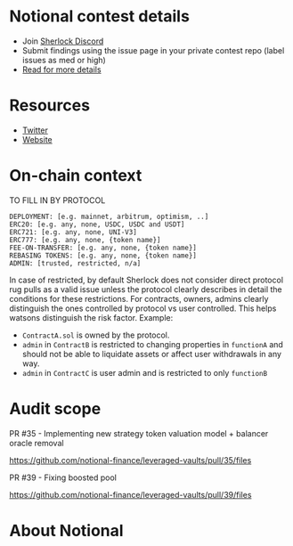 # Notional contest details

- Join [Sherlock Discord](https://discord.gg/MABEWyASkp)
- Submit findings using the issue page in your private contest repo (label issues as med or high)
- [Read for more details](https://docs.sherlock.xyz/audits/watsons)

# Resources

- [Twitter](https://twitter.com/NotionalFinance)
- [Website](https://www.notional.finance/)

# On-chain context

TO FILL IN BY PROTOCOL

```
DEPLOYMENT: [e.g. mainnet, arbitrum, optimism, ..]
ERC20: [e.g. any, none, USDC, USDC and USDT]
ERC721: [e.g. any, none, UNI-V3]
ERC777: [e.g. any, none, {token name}]
FEE-ON-TRANSFER: [e.g. any, none, {token name}]
REBASING TOKENS: [e.g. any, none, {token name}]
ADMIN: [trusted, restricted, n/a]
```
In case of restricted, by default Sherlock does not consider direct protocol rug pulls as a valid issue unless the protocol clearly describes in detail the conditions for these restrictions. 
For contracts, owners, admins clearly distinguish the ones controlled by protocol vs user controlled. This helps watsons distinguish the risk factor. 
Example: 
* `ContractA.sol` is owned by the protocol. 
* `admin` in `ContractB` is restricted to changing properties in `functionA` and should not be able to liquidate assets or affect user withdrawals in any way. 
* `admin` in `ContractC` is user admin and is restricted to only `functionB`

# Audit scope

PR #35 - Implementing new strategy token valuation model + balancer oracle removal

https://github.com/notional-finance/leveraged-vaults/pull/35/files

PR #39 - Fixing boosted pool

https://github.com/notional-finance/leveraged-vaults/pull/39/files

# About Notional
